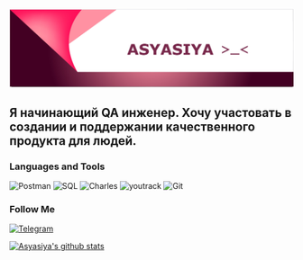 ![Header](https://github.com/Asyasiya/Asyasiya/blob/main/assets/HEADER.png)

## Я начинающий QA инженер. Хочу участовать в создании и поддержании качественного продукта для людей.

### Languages and Tools
![Postman](https://img.shields.io/badge/-Postman-430023?style=for-the-badge&logo=postman&logoColor=FF6C37)
![SQL](https://img.shields.io/badge/-SQL-430023?style=for-the-badge&logo=mySQL)
![Charles](https://img.shields.io/badge/-Charles-430023?style=for-the-badge&logo=Charles)
![youtrack](https://img.shields.io/badge/-youtrack-430023?style=for-the-badge&logo=youtrack)
![Git](https://img.shields.io/badge/-Git-430023?style=for-the-badge&logo=Git)

### Follow Me
[![Telegram](https://img.shields.io/badge/-Telegram-430023?style=for-the-badge&logo=Telegram)](https://t.me/Asyasiya)

[![Asyasiya's github stats](https://github-readme-stats.vercel.app/api?username=asyasiya
)](https://github.com/asyasiya/github-readme-stats)
